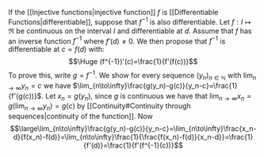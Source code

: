 
If the [[Injective functions|injective function]] $f$ is [[Differentiable Functions|differentiable]], suppose that $f^{-1}$ is also differentiable. Let $f:I\mapsto\Re$ be continuous on the interval $I$ and differentiable at $d$. Assume that $f$ has an inverse function $f^{-1}$ where $f'(d)\neq0$. We then propose that $f^{-1}$ is differentiable at $c=f(d)$ with:$$\Huge (f^{-1})'(c)=\frac{1}{f'(f(c))}$$To prove this, write $g=f^{-1}$. We show for every sequence $(y_n)_{n\in\mathbb N}$ with $\lim_{n\to\infty}y_n=c$ we have $\lim_{n\to\infty}\frac{g(y_n)-g(c)}{y_n-c}=\frac{1}{f'(g(c))}$. Let $x_n=g(y_n)$, since $g$ is continuous we have that $\lim_{n\to\infty}x_n=g(\lim_{n\to\infty}y_n)=g(c)$ by [[Continuity#Continuity through sequences|continuity of the function]]. Now $$\large\lim_{n\to\infty}\frac{g(y_n)-g(c)}{y_n-c}=\lim_{n\to\infty}\frac{x_n-d}{f(x_n)-f(d)}=\lim_{n\to\infty}\frac{1}{\frac{f(x_n)-f(d)}{x_n-d}}=\frac{1}{f'(d)}=\frac{1}{f'(f^{-1}(c))}$$